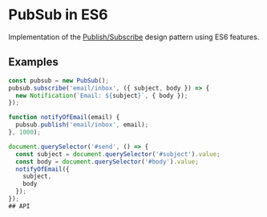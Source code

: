 # PubSub in ES6

Implementation of the [Publish/Subscribe](https://en.wikipedia.org/wiki/Publish%E2%80%93subscribe_pattern) design pattern using ES6 features.

## Examples

```js
const pubsub = new PubSub();
pubsub.subscribe('email/inbox', ({ subject, body }) => {
  new Notification(`Email: ${subject}`, { body });
});

function notifyOfEmail(email) {
  pubsub.publish('email/inbox', email);
}, 1000);

document.querySelector('#send', () => {
  const subject = document.querySelector('#subject').value;
  const body = document.querySelector('#body').value;
  notifyOfEmail({
    subject,
    body
  });
});
## API


